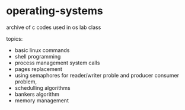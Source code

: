 # operating-systems
archive of c codes used in os lab class

topics: 
- basic linux commands
- shell programming
- process management system calls
- pages replacement
- using semaphores for reader/writer proble and producer consumer problem, 
- schedulling algorithms
- bankers algorithm
- memory management 
